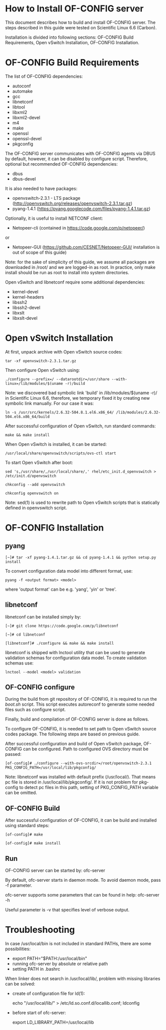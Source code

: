 How to Install OF-CONFIG server
===============================

This document describes how to build and install OF-CONFIG server. The steps described in
this guide were tested on Scientific Linux 6.6 (Carbon).

Installation is divided into following sections: OF-CONFIG Build Requirements,
Open vSwitch Installation, OF-CONFIG Installation.

OF-CONFIG Build Requirements
============================

The list of OF-CONFIG dependencies:

  - autoconf
  - automake
  - gcc
  - libnetconf
  - libtool
  - libxml2
  - libxml2-devel
  - m4
  - make
  - openssl
  - openssl-devel
  - pkgconfig

The OF-CONFIG server communicates with OF-CONFIG agents via DBUS by default,
however, it can be disabled by configure script. Therefore, optional but recommended OF-CONFIG
dependencies:

  - dbus
  - dbus-devel

It is also needed to have packages:

  - openvswitch-2.3.1 - LTS package (http://openvswitch.org/releases/openvswitch-2.3.1.tar.gz)
  - pyang-1.4.1 (https://pyang.googlecode.com/files/pyang-1.4.1.tar.gz)

Optionally, it is useful to install NETCONF client:

  - Netopeer-cli (contained in https://code.google.com/p/netopeer/)

or

  - Netopeer-GUI (https://github.com/CESNET/Netopeer-GUI/ installation is out of scope of this guide)

Note: for the sake of simplicity of this guide, we assume all packages are downloaded in /root/
and we are logged-in as root. In practice, only make install should be run as root to install
into system directories.


Open vSwitch and libnetconf require some additional dependencies:

  - kernel-devel
  - kernel-headers
  - libssh2
  - libssh2-devel
  - libxslt
  - libxslt-devel

Open vSwitch Installation
=========================

At first, unpack archive with Open vSwitch source codes:

    tar -xf openvswitch-2.3.1.tar.gz

Then configure Open vSwitch using:

    ./configure --prefix=/ --datarootdir=/usr/share --with-linux=/lib/modules/$(uname -r)/build

Note: we discovered bad symbolic link 'build' in /lib/modules/$(uname -r)/ in Scientific Linux 6.6,
therefore, we temporary fixed it by creating new symbolic link manually. For our case it was:

    ln -s /usr/src/kernels/2.6.32-504.8.1.el6.x86_64/ /lib/modules/2.6.32-504.el6.x86_64/build

After successful configuration of Open vSwitch, run standard commands:

    make && make install

When Open vSwitch is installed, it can be started:

    /usr/local/share/openvswitch/scripts/ovs-ctl start

To start Open vSwitch after boot:

    sed 's,/usr/share/,/usr/local/share/,' rhel/etc_init.d_openvswitch > /etc/init.d/openvswitch

    chkconfig --add openvswitch

    chkconfig openvswitch on

Note: sed(1) is used to rewrite path to Open vSwitch scripts that is statically defined
in openvswitch script.

OF-CONFIG Installation
======================

pyang
-----

    [~]# tar -xf pyang-1.4.1.tar.gz && cd pyang-1.4.1 && python setup.py install

To convert configuration data model into different format, use:

    pyang -f <output format> <model>

where 'output format' can be e.g. 'yang', 'yin' or 'tree'.

libnetconf
----------

libnetconf can be installed simply by:

    [~]# git clone https://code.google.com/p/libnetconf

    [~]# cd libnetconf

    [libnetconf]# ./configure && make && make install

libnetconf is shipped with lnctool utility that can be used to generate validation schemas
for configuration data model. To create validation schemas use:

    lnctool --model <model> validation

OF-CONFIG configure
-------------------

During the build from git repository of OF-CONFIG, it is required to run the *boot.sh* script.
This script executes autoreconf to generate some needed files such as configure script.

Finally, build and compilation of OF-CONFIG server is done as follows.

To configure OF-CONFIG, it is needed to set path to Open vSwitch source codes package.
The following steps are based on previous guide.

After successful configuration and build of Open vSwitch package, OF-CONFIG can be configured.
Path to configured OVS directory must be passed:

    [of-config]# ./configure --with-ovs-srcdir=/root/openvswitch-2.3.1 PKG_CONFIG_PATH=/usr/local/lib/pkgconfig/

Note: libnetconf was installed with default prefix (/usr/local/). That means pc file is stored in
/usr/local/lib/pkgconfig/. If it is not problem for pkg-config to detect pc files in this path,
setting of PKG_CONFIG_PATH variable can be omitted.

OF-CONFIG Build
---------------

After successful configuration of OF-CONFIG, it can be build and installed using standard steps:

    [of-config]# make

    [of-config]# make install

Run
---

OF-CONFIG server can be started by: ofc-server

By default, ofc-server starts in daemon mode. To avoid daemon mode, pass -f parameter.

ofc-server supports some parameters that can be found in help: ofc-server -h

Useful parameter is -v<level> that specifies level of verbose output.

Troubleshooting
===============

In case /usr/local/bin is not included in standard PATHs, there are some possibilities:

   * export PATH="$PATH:/usr/local/bin"
   * running ofc-server by absolute or relative path
   * setting PATH in .bashrc

When linker does not search in /usr/local/lib/, problem with missing libraries can be solved:

   * create of configuration file for ld(1):

        echo "/usr/local/lib/" > /etc/ld.so.conf.d/locallib.conf; ldconfig

   * before start of ofc-server:

        export LD_LIBRARY_PATH=/usr/local/lib

